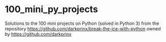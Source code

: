 # 100_mini_py_projects
Solutions to the 100 mini projects on Python (solved in Python 3) from the repository https://github.com/darkprinx/break-the-ice-with-python owned by https://github.com/darkprinx 
